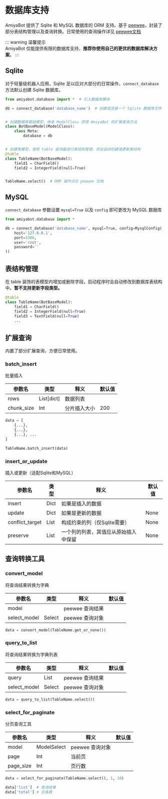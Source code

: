 # 数据库支持

AmiyaBot 提供了 Sqlite 和 MySQL 数据库的 ORM
支持。基于 [peewee](https://github.com/coleifer/peewee)，封装了部分表结构管理以及查询转换。日常使用的查询操作详见 [peewee文档](http://docs.peewee-orm.com/)

::: warning 温馨提示<br>
AmiyaBot 仅能提供有限的数据库支持，**推荐你使用自己的更优的数据库解决方案**。
:::

## Sqlite

对于轻量级机器人应用，Sqlite 足以应对大部分的日常操作，`connect_database` 方法默认创建 Sqlite 数据库。

```python
from amiyabot.database import *  # 引入数据库模块

db = connect_database('database_name')  # 创建或连接一个 Sqlite 数据库文件


# 创建数据库基础模型，继承 ModelClass 获得 AmiyaBot 的扩展查询方法
class BotBaseModel(ModelClass):
    class Meta:
        database = db


# 创建表模型，使用 table 装饰器进行表结构管理，将会自动创建或更新表结构
@table
class TableName(BotBaseModel):
    field1 = CharField()
    field2 = IntegerField(null=True)


TableName.select()  # ORM 操作详见 peewee 文档
```

## MySQL

`connect_database` 参数设置 `mysql=True` 以及 `config` 即可更改为 MySQL 数据库

```python
from amiyabot.database import *

db = connect_database('database_name', mysql=True, config=MysqlConfig(
    host='127.0.0.1',
    port=3306,
    user='root',
    password=''
))
```

## 表结构管理

在 table 装饰的表模型内增加或删除字段，启动程序时会自动修改到数据库表结构中。**暂不支持更新字段类型。**

```python
@table
class TableName(BotBaseModel):
    field1 = CharField()
    field2 = IntegerField(null=True)
    field3 = TextField(null=True)
    ...
```

## 扩展查询

内置了部分扩展查询，方便日常使用。

### batch_insert

批量插入

| 参数名        | 类型          | 释义     | 默认值 |
|------------|-------------|--------|-----|
| rows       | List\[dict] | 数据列表   |     |
| chunk_size | Int         | 分片插入大小 | 200 |

```python
data = [
    {...},
    {...},
    {...}, ...
]

TableName.batch_insert(data)
```

### insert_or_update

插入或更新（适配Sqlite和MySQL）

| 参数名             | 类型   | 释义                 | 默认值  |
|-----------------|------|--------------------|------|
| insert          | Dict | 如果是插入的数据           |      |
| update          | Dict | 如果是更新的数据           | None |
| conflict_target | List | 构成约束的列（仅Sqlite需要）  | None |
| preserve        | List | 一个列的列表，其值应从原始插入中保留 | None |

## 查询转换工具

### convert_model

将查询结果转换为字典

| 参数名          | 类型     | 释义          | 默认值 |
|--------------|--------|-------------|-----|
| model        |        | peewee 查询结果 |     |
| select_model | Select | peewee 查询对象 |     |

```python
data = convert_model(TableName.get_or_none())
```

### query_to_list

将查询结果转换为字典列表

| 参数名          | 类型     | 释义          | 默认值 |
|--------------|--------|-------------|-----|
| query        | List   | peewee 查询结果 |     |
| select_model | Select | peewee 查询对象 |     |

```python
data = query_to_list(TableName.select())
```

### select_for_paginate

分页查询工具

| 参数名       | 类型          | 释义          | 默认值 |
|-----------|-------------|-------------|-----|
| model     | ModelSelect | peewee 查询对象 |     |
| page      | Int         | 当前页         |     |
| page_size | Int         | 页行数         |     |

```python
data = select_for_paginate(TableName.select(), 1, 10)

data['list']  # 查询结果
data['total'] # 总条数
```
